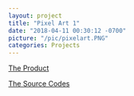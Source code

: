 ```yaml
---
layout: project
title: "Pixel Art 1"
date: "2018-04-11 00:30:12 -0700"
picture: "/pic/pixelart.PNG"
categories: Projects
---
```


[The Product](https://curious-yu.github.io/GoogleFrontEnd-Phase1-PixelArtProject/)

[The Source Codes](https://github.com/Curious-Yu/GoogleFrontEnd-Phase1-PixelArtProject)
